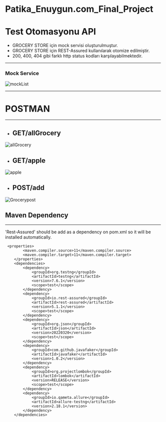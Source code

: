 # Patika_Enuygun.com_Final_Project
# Test Otomasyonu API

* GROCERY STORE için mock servisi oluşturulmuştur.
* GROCERY STORE için REST-Assured kullanılarak otomize edilmiştir.
* 200, 400, 404 gibi farklı http status
  kodları karşılayabilmektedir.

---
### Mock Service
  
![mockList](https://user-images.githubusercontent.com/101544408/185826608-1191a00c-4bbb-4a04-98e7-4811cc425b72.png)

---
# POSTMAN 

---
* ## GET/allGrocery
![allGrocery](https://user-images.githubusercontent.com/101544408/185826937-ad403928-ca18-482a-88a8-78905ba16797.png)
* ## GET/apple
![apple](https://user-images.githubusercontent.com/101544408/185827370-efe5ee8e-2321-4d9b-b7cb-ddee08244550.png)
* ## POST/add
![Grocerypost](https://user-images.githubusercontent.com/101544408/185827185-f66bbdf4-95eb-4e11-a916-d94969667f96.png)

##  Maven Dependency


-------
'Rest-Assured' should be add as a dependency on pom.xml so it will be installed automatically.
```
 <properties>
        <maven.compiler.source>11</maven.compiler.source>
        <maven.compiler.target>11</maven.compiler.target>
    </properties>
    <dependencies>
        <dependency>
            <groupId>org.testng</groupId>
            <artifactId>testng</artifactId>
            <version>7.6.1</version>
            <scope>test</scope>
        </dependency>
        <dependency>
            <groupId>io.rest-assured</groupId>
            <artifactId>rest-assured</artifactId>
            <version>5.1.1</version>
            <scope>test</scope>
        </dependency>
        <dependency>
            <groupId>org.json</groupId>
            <artifactId>json</artifactId>
            <version>20220320</version>
            <scope>test</scope>
        </dependency>
        <dependency>
            <groupId>com.github.javafaker</groupId>
            <artifactId>javafaker</artifactId>
            <version>1.0.2</version>
        </dependency>
        <dependency>
            <groupId>org.projectlombok</groupId>
            <artifactId>lombok</artifactId>
            <version>RELEASE</version>
            <scope>test</scope>
        </dependency>
        <dependency>
            <groupId>io.qameta.allure</groupId>
            <artifactId>allure-testng</artifactId>
            <version>2.18.1</version>
        </dependency>
    </dependencies>
```
